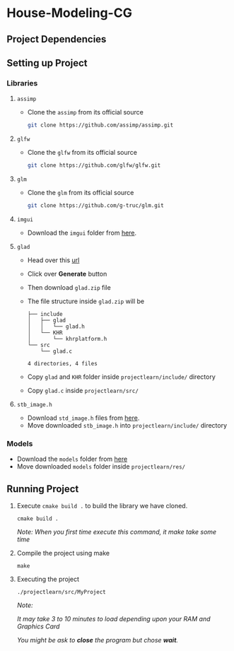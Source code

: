 # House-Modeling-CG

## Project Dependencies

## Setting up Project

### Libraries

1. `assimp`

   - Clone the `assimp` from its official source

     ```bash
     git clone https://github.com/assimp/assimp.git
     ```

2. `glfw`

   - Clone the `glfw` from its official source

     ```bash
     git clone https://github.com/glfw/glfw.git
     ```

3. `glm`

   - Clone the `glm` from its official source

     ```bash
     git clone https://github.com/g-truc/glm.git
     ```

4. `imgui`

   - Download the `imgui` folder from [here](https://drive.google.com/drive/folders/1FZn9a0Ud0LNCRrs_HPmCfizxk3lFqF3y?usp=sharing).

5. `glad`

   - Head over this [url](https://glad.dav1d.de/#language=c&specification=gl&api=gl%3D4.0&api=gles1%3Dnone&api=gles2%3Dnone&api=glsc2%3Dnone&profile=core&extensions=GL_INTEL_blackhole_render&extensions=GL_INTEL_conservative_rasterization&extensions=GL_INTEL_fragment_shader_ordering&extensions=GL_INTEL_framebuffer_CMAA&extensions=GL_INTEL_map_texture&extensions=GL_INTEL_parallel_arrays&extensions=GL_INTEL_performance_query&loader=on)
   - Click over **Generate** button
   - Then download `glad.zip` file
   - The file structure inside `glad.zip` will be

     ```
     ├── include
     │   ├── glad
     │   │   └── glad.h
     │   └── KHR
     │       └── khrplatform.h
     └── src
         └── glad.c

     4 directories, 4 files
     ```

   - Copy `glad` and `KHR` folder inside `projectlearn/include/` directory
   - Copy `glad.c` inside `projectlearn/src/`

6. `stb_image.h`

   - Download `std_image.h` files from [here](https://github.com/nothings/stb/blob/master/stb_image.h).
   - Move downloaded `stb_image.h` into `projectlearn/include/` directory

### Models

- Download the `models` folder from [here](https://drive.google.com/drive/folders/1FZn9a0Ud0LNCRrs_HPmCfizxk3lFqF3y?usp=sharing)
- Move downloaded `models` folder inside `projectlearn/res/`

## Running Project

1. Execute `cmake build .` to build the library we have cloned.

   ```terminal
   cmake build .
   ```

   _Note: When you first time execute this command, it make take some time_

2. Compile the project using make

   ```terminal
   make
   ```

3. Executing the project

   ```terminal
   ./projectlearn/src/MyProject
   ```

   <i>
   Note:

   It may take 3 to 10 minutes to load depending upon your RAM and Graphics Card

   You might be ask to **close** the program but chose **wait**.
   </i>
